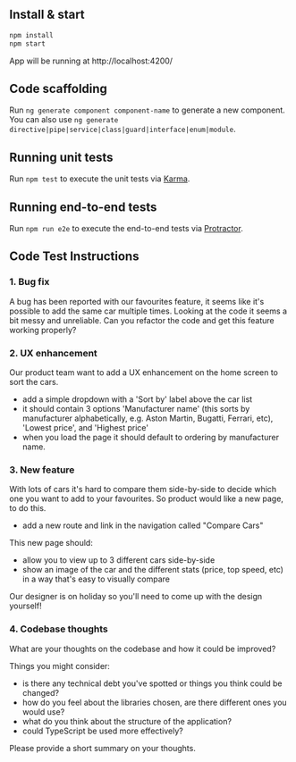 ## Install & start

```bash
npm install
npm start
```

App will be running at http://localhost:4200/

## Code scaffolding

Run `ng generate component component-name` to generate a new component. You can also use `ng generate directive|pipe|service|class|guard|interface|enum|module`.

## Running unit tests

Run `npm test` to execute the unit tests via [Karma](https://karma-runner.github.io).

## Running end-to-end tests

Run `npm run e2e` to execute the end-to-end tests via [Protractor](http://www.protractortest.org/).

## Code Test Instructions

### 1. Bug fix
A bug has been reported with our favourites feature, it seems like it's possible to add the same car multiple times. Looking at the code it seems a bit messy and unreliable. Can you refactor the code and get this feature working properly?

### 2. UX enhancement
Our product team want to add a UX enhancement on the home screen to sort the cars. 

* add a simple dropdown with a 'Sort by' label above the car list 
* it should contain 3 options 'Manufacturer name' (this sorts by manufacturer alphabetically, e.g. Aston Martin, Bugatti, Ferrari, etc), 'Lowest price', and 'Highest price' 
* when you load the page it should default to ordering by manufacturer name.

### 3. New feature
With lots of cars it's hard to compare them side-by-side to decide which one you want to add to your favourites. So product would like a new page, to do this. 

* add a new route and link in the navigation called "Compare Cars"

This new page should: 

* allow you to view up to 3 different cars side-by-side 
* show an image of the car and the different stats (price, top speed, etc) in a way that's easy to visually compare

Our designer is on holiday so you'll need to come up with the design yourself! 

### 4. Codebase thoughts
What are your thoughts on the codebase and how it could be improved? 

Things you might consider: 

* is there any technical debt you've spotted or things you think could be changed? 
* how do you feel about the libraries chosen, are there different ones you would use? 
* what do you think about the structure of the application? 
* could TypeScript be used more effectively? 

Please provide a short summary on your thoughts.


